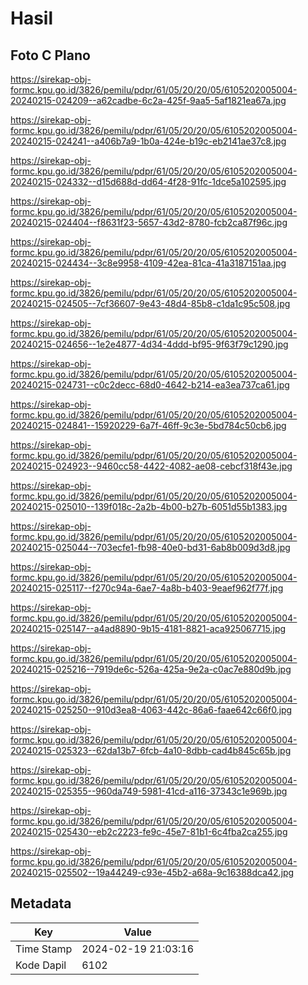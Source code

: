 # Hasil

## Foto C Plano

https://sirekap-obj-formc.kpu.go.id/3826/pemilu/pdpr/61/05/20/20/05/6105202005004-20240215-024209--a62cadbe-6c2a-425f-9aa5-5af1821ea67a.jpg

https://sirekap-obj-formc.kpu.go.id/3826/pemilu/pdpr/61/05/20/20/05/6105202005004-20240215-024241--a406b7a9-1b0a-424e-b19c-eb2141ae37c8.jpg

https://sirekap-obj-formc.kpu.go.id/3826/pemilu/pdpr/61/05/20/20/05/6105202005004-20240215-024332--d15d688d-dd64-4f28-91fc-1dce5a102595.jpg

https://sirekap-obj-formc.kpu.go.id/3826/pemilu/pdpr/61/05/20/20/05/6105202005004-20240215-024404--f8631f23-5657-43d2-8780-fcb2ca87f96c.jpg

https://sirekap-obj-formc.kpu.go.id/3826/pemilu/pdpr/61/05/20/20/05/6105202005004-20240215-024434--3c8e9958-4109-42ea-81ca-41a3187151aa.jpg

https://sirekap-obj-formc.kpu.go.id/3826/pemilu/pdpr/61/05/20/20/05/6105202005004-20240215-024505--7cf36607-9e43-48d4-85b8-c1da1c95c508.jpg

https://sirekap-obj-formc.kpu.go.id/3826/pemilu/pdpr/61/05/20/20/05/6105202005004-20240215-024656--1e2e4877-4d34-4ddd-bf95-9f63f79c1290.jpg

https://sirekap-obj-formc.kpu.go.id/3826/pemilu/pdpr/61/05/20/20/05/6105202005004-20240215-024731--c0c2decc-68d0-4642-b214-ea3ea737ca61.jpg

https://sirekap-obj-formc.kpu.go.id/3826/pemilu/pdpr/61/05/20/20/05/6105202005004-20240215-024841--15920229-6a7f-46ff-9c3e-5bd784c50cb6.jpg

https://sirekap-obj-formc.kpu.go.id/3826/pemilu/pdpr/61/05/20/20/05/6105202005004-20240215-024923--9460cc58-4422-4082-ae08-cebcf318f43e.jpg

https://sirekap-obj-formc.kpu.go.id/3826/pemilu/pdpr/61/05/20/20/05/6105202005004-20240215-025010--139f018c-2a2b-4b00-b27b-6051d55b1383.jpg

https://sirekap-obj-formc.kpu.go.id/3826/pemilu/pdpr/61/05/20/20/05/6105202005004-20240215-025044--703ecfe1-fb98-40e0-bd31-6ab8b009d3d8.jpg

https://sirekap-obj-formc.kpu.go.id/3826/pemilu/pdpr/61/05/20/20/05/6105202005004-20240215-025117--f270c94a-6ae7-4a8b-b403-9eaef962f77f.jpg

https://sirekap-obj-formc.kpu.go.id/3826/pemilu/pdpr/61/05/20/20/05/6105202005004-20240215-025147--a4ad8890-9b15-4181-8821-aca925067715.jpg

https://sirekap-obj-formc.kpu.go.id/3826/pemilu/pdpr/61/05/20/20/05/6105202005004-20240215-025216--7919de6c-526a-425a-9e2a-c0ac7e880d9b.jpg

https://sirekap-obj-formc.kpu.go.id/3826/pemilu/pdpr/61/05/20/20/05/6105202005004-20240215-025250--910d3ea8-4063-442c-86a6-faae642c66f0.jpg

https://sirekap-obj-formc.kpu.go.id/3826/pemilu/pdpr/61/05/20/20/05/6105202005004-20240215-025323--62da13b7-6fcb-4a10-8dbb-cad4b845c65b.jpg

https://sirekap-obj-formc.kpu.go.id/3826/pemilu/pdpr/61/05/20/20/05/6105202005004-20240215-025355--960da749-5981-41cd-a116-37343c1e969b.jpg

https://sirekap-obj-formc.kpu.go.id/3826/pemilu/pdpr/61/05/20/20/05/6105202005004-20240215-025430--eb2c2223-fe9c-45e7-81b1-6c4fba2ca255.jpg

https://sirekap-obj-formc.kpu.go.id/3826/pemilu/pdpr/61/05/20/20/05/6105202005004-20240215-025502--19a44249-c93e-45b2-a68a-9c16388dca42.jpg


## Metadata

| Key        | Value               |
| ---------- | ------------------- |
| Time Stamp | 2024-02-19 21:03:16 |
| Kode Dapil | 6102                |



